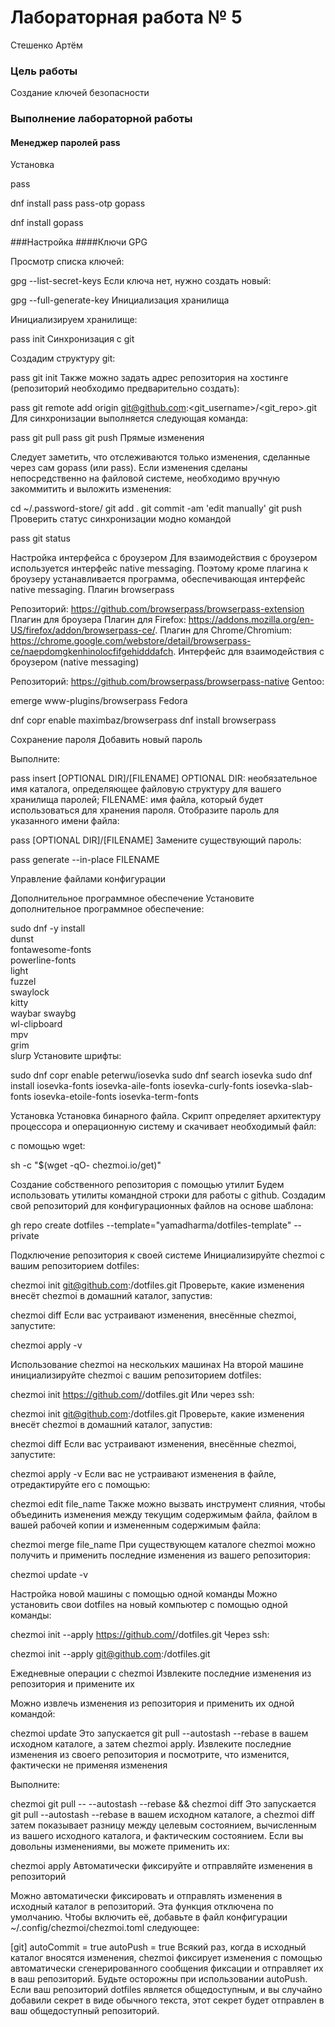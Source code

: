 # Лабораторная работа № 5
Стешенко Артём

### Цель работы
Создание ключей безопасности


### Выполнение лабораторной работы

#### Менеджер паролей pass

Установка

pass

dnf install pass pass-otp
gopass

dnf install gopass

###Настройка
####Ключи GPG

Просмотр списка ключей:

gpg --list-secret-keys
Если ключа нет, нужно создать новый:

gpg --full-generate-key
Инициализация хранилища

Инициализируем хранилище:

pass init <gpg-id or email>
Синхронизация с git

Создадим структуру git:

pass git init
Также можно задать адрес репозитория на хостинге (репозиторий необходимо предварительно создать):

pass git remote add origin git@github.com:<git_username>/<git_repo>.git
Для синхронизации выполняется следующая команда:

pass git pull
pass git push
Прямые изменения

Следует заметить, что отслеживаются только изменения, сделанные через сам gopass (или pass).
Если изменения сделаны непосредственно на файловой системе, необходимо вручную закоммитить и выложить изменения:

cd ~/.password-store/
git add .
git commit -am 'edit manually'
git push
Проверить статус синхронизации модно командой

pass git status

Настройка интерфейса с броузером
Для взаимодействия с броузером используется интерфейс native messaging.
Поэтому кроме плагина к броузеру устанавливается программа, обеспечивающая интерфейс native messaging.
Плагин browserpass

Репозиторий: https://github.com/browserpass/browserpass-extension
Плагин для брoузера
Плагин для Firefox: https://addons.mozilla.org/en-US/firefox/addon/browserpass-ce/.
Плагин для Chrome/Chromium: https://chrome.google.com/webstore/detail/browserpass-ce/naepdomgkenhinolocfifgehidddafch.
Интерфейс для взаимодействия с броузером (native messaging)

Репозиторий: https://github.com/browserpass/browserpass-native
Gentoo:

emerge www-plugins/browserpass
Fedora

dnf copr enable maximbaz/browserpass
dnf install browserpass

Сохранение пароля
Добавить новый пароль

Выполните:

pass insert [OPTIONAL DIR]/[FILENAME]
OPTIONAL DIR: необязательное имя каталога, определяющее файловую структуру для вашего хранилища паролей;
FILENAME: имя файла, который будет использоваться для хранения пароля.
Отобразите пароль для указанного имени файла:

pass [OPTIONAL DIR]/[FILENAME]
Замените существующий пароль:

pass generate --in-place FILENAME

Управление файлами конфигурации

Дополнительное программное обеспечение
Установите дополнительное программное обеспечение:

sudo dnf -y install \
         dunst \
         fontawesome-fonts \
         powerline-fonts \
         light \
         fuzzel \
         swaylock \
         kitty \
         waybar swaybg \
         wl-clipboard \
         mpv \
         grim \
         slurp
Установите шрифты:

sudo dnf copr enable peterwu/iosevka
sudo dnf search iosevka
sudo dnf install iosevka-fonts iosevka-aile-fonts iosevka-curly-fonts iosevka-slab-fonts iosevka-etoile-fonts iosevka-term-fonts

Установка
Установка бинарного файла. Скрипт определяет архитектуру процессора и операционную систему и скачивает необходимый файл:

с помощью wget:

sh -c "$(wget -qO- chezmoi.io/get)"

Создание собственного репозитория с помощью утилит
Будем использовать утилиты командной строки для работы с github.
Создадим свой репозиторий для конфигурационных файлов на основе шаблона:

gh repo create dotfiles --template="yamadharma/dotfiles-template" --private

Подключение репозитория к своей системе
Инициализируйте chezmoi с вашим репозиторием dotfiles:

chezmoi init git@github.com:<username>/dotfiles.git
Проверьте, какие изменения внесёт chezmoi в домашний каталог, запустив:

chezmoi diff
Если вас устраивают изменения, внесённые chezmoi, запустите:

chezmoi apply -v

Использование chezmoi на нескольких машинах
На второй машине инициализируйте chezmoi с вашим репозиторием dotfiles:

chezmoi init https://github.com/<username>/dotfiles.git
Или через ssh:

chezmoi init git@github.com:<username>/dotfiles.git
Проверьте, какие изменения внесёт chezmoi в домашний каталог, запустив:

chezmoi diff
Если вас устраивают изменения, внесённые chezmoi, запустите:

chezmoi apply -v
Если вас не устраивают изменения в файле, отредактируйте его с помощью:

chezmoi edit file_name
Также можно вызвать инструмент слияния, чтобы объединить изменения между текущим содержимым файла, файлом в вашей рабочей копии и измененным содержимым файла:

chezmoi merge file_name
При существующем каталоге chezmoi можно получить и применить последние изменения из вашего репозитория:

chezmoi update -v

Настройка новой машины с помощью одной команды
Можно установить свои dotfiles на новый компьютер с помощью одной команды:

chezmoi init --apply https://github.com/<username>/dotfiles.git
Через ssh:

chezmoi init --apply git@github.com:<username>/dotfiles.git

Ежедневные операции c chezmoi
Извлеките последние изменения из репозитория и примените их

Можно извлечь изменения из репозитория и применить их одной командой:

chezmoi update
Это запускается git pull --autostash --rebase в вашем исходном каталоге, а затем chezmoi apply.
Извлеките последние изменения из своего репозитория и посмотрите, что изменится, фактически не применяя изменения

Выполните:

chezmoi git pull -- --autostash --rebase && chezmoi diff
Это запускается git pull --autostash --rebase в вашем исходном каталоге, а chezmoi diff затем показывает разницу между целевым состоянием, вычисленным из вашего исходного каталога, и фактическим состоянием.
Если вы довольны изменениями, вы можете применить их:

chezmoi apply
Автоматически фиксируйте и отправляйте изменения в репозиторий

Можно автоматически фиксировать и отправлять изменения в исходный каталог в репозиторий.
Эта функция отключена по умолчанию.
Чтобы включить её, добавьте в файл конфигурации ~/.config/chezmoi/chezmoi.toml следующее:

[git]
    autoCommit = true
    autoPush = true
Всякий раз, когда в исходный каталог вносятся изменения, chezmoi фиксирует изменения с помощью автоматически сгенерированного сообщения фиксации и отправляет их в ваш репозиторий.
Будьте осторожны при использовании autoPush. Если ваш репозиторий dotfiles является общедоступным, и вы случайно добавили секрет в виде обычного текста, этот секрет будет отправлен в ваш общедоступный репозиторий.
